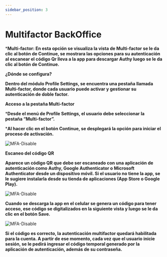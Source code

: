 ```yaml
---
sidebar_position: 3
---
```


# Multifactor BackOffice

***Multi-factor: En esta opción se visualiza la vista de Multi-factor se le da clic al botón de Continue, se mostrara las opciones para su autenticación al escanear el código Qr lleva a la app para descargar Authy luego se le da clic al botón de Continue.**

**¿Dónde se configura?**

**Dentro del módulo Profile Settings, se encuentra una pestaña llamada Multi-factor, donde cada usuario puede activar y gestionar su autenticación de doble factor.**

**Acceso a la pestaña Multi-factor**

***Desde el menú de Profile Settings, el usuario debe seleccionar la pestaña “Multi-factor”.**

***Al hacer clic en el botón Continue, se desplegará la opción para iniciar el proceso de activación.**

![MFA-Disable](/img/backoffice-user/multifactor_backoffice.png )

**Escaneo del código QR**

**Aparece un código QR que debe ser escaneado con una aplicación de autenticación como Authy, Google Authenticator o Microsoft Authenticator desde un dispositivo móvil. Si el usuario no tiene la app, se le sugiere instalarla desde su tienda de aplicaciones (App Store o Google Play).**

![MFA-Disable](/img/backoffice-user/authentification_Backoffice.png )

**Cuando se descarga la app en el celular se genera un código para tener acceso, ese código se digitalizados en la siguiente vista y luego se le da clic en el botón Save.**

![MFA-Disable](/img/backoffice-user/code_multifactor.png )

**Si el código es correcto, la autenticación multifactor quedará habilitada para la cuenta. A partir de ese momento, cada vez que el usuario inicie sesión, se le pedirá ingresar el código temporal generado por la aplicación de autenticación, además de su contraseña.**

